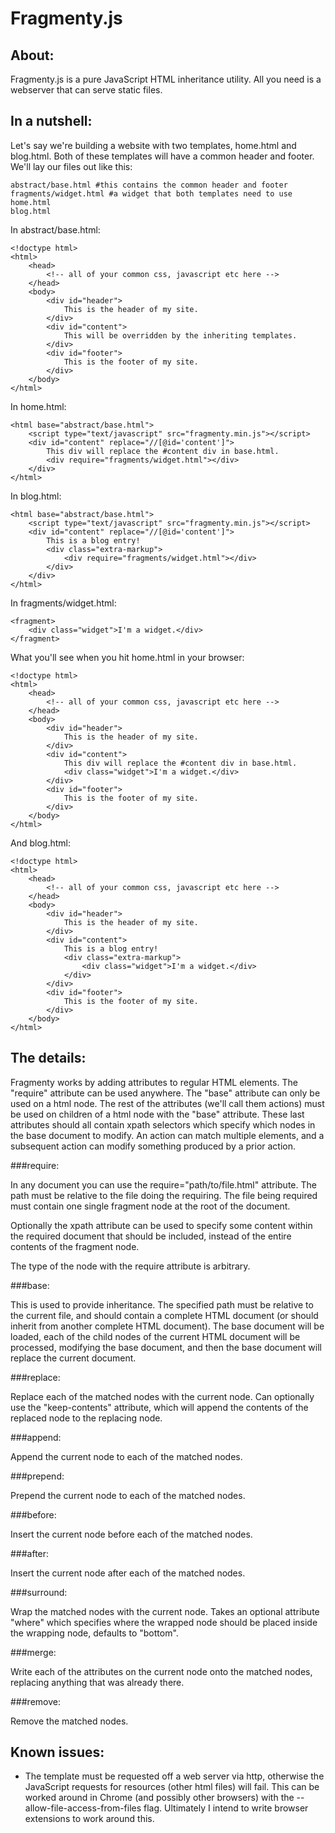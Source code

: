 Fragmenty.js
============

About:
------

Fragmenty.js is a pure JavaScript HTML inheritance utility. All you need is a
webserver that can serve static files.

In a nutshell:
--------------

Let's say we're building a website with two templates, home.html and blog.html.
Both of these templates will have a common header and footer. We'll lay our
files out like this:

    abstract/base.html #this contains the common header and footer
    fragments/widget.html #a widget that both templates need to use
    home.html
    blog.html

In abstract/base.html:

    <!doctype html>
    <html>
        <head>
            <!-- all of your common css, javascript etc here -->
        </head>
        <body>
            <div id="header">
                This is the header of my site.
            </div>
            <div id="content">
                This will be overridden by the inheriting templates.
            </div>
            <div id="footer">
                This is the footer of my site.
            </div>
        </body>
    </html>

In home.html:

    <html base="abstract/base.html">
        <script type="text/javascript" src="fragmenty.min.js"></script>
        <div id="content" replace="//[@id='content']">
            This div will replace the #content div in base.html.
            <div require="fragments/widget.html"></div>
        </div>
    </html>

In blog.html:

    <html base="abstract/base.html">
        <script type="text/javascript" src="fragmenty.min.js"></script>
        <div id="content" replace="//[@id='content']">
            This is a blog entry!
            <div class="extra-markup">
                <div require="fragments/widget.html"></div>
            </div>
        </div>
    </html>

In fragments/widget.html:
    
    <fragment>
        <div class="widget">I'm a widget.</div>
    </fragment>

What you'll see when you hit home.html in your browser:

    <!doctype html>
    <html>
        <head>
            <!-- all of your common css, javascript etc here -->
        </head>
        <body>
            <div id="header">
                This is the header of my site.
            </div>
            <div id="content">
                This div will replace the #content div in base.html.
                <div class="widget">I'm a widget.</div>
            </div>
            <div id="footer">
                This is the footer of my site.
            </div>
        </body>
    </html>

And blog.html:

    <!doctype html>
    <html>
        <head>
            <!-- all of your common css, javascript etc here -->
        </head>
        <body>
            <div id="header">
                This is the header of my site.
            </div>
            <div id="content">
                This is a blog entry!
                <div class="extra-markup">
                    <div class="widget">I'm a widget.</div>
                </div>
            </div>
            <div id="footer">
                This is the footer of my site.
            </div>
        </body>
    </html>

The details:
------------

Fragmenty works by adding attributes to regular HTML elements. The "require"
attribute can be used anywhere. The "base" attribute can only be used on a html
node. The rest of the attributes (we'll call them actions) must be used on
children of a html node with the "base" attribute. These last attributes should
all contain xpath selectors which specify which nodes in the base document to
modify. An action can match multiple elements, and a subsequent action can
modify something produced by a prior action.

###require:

In any document you can use the require="path/to/file.html" attribute. The
path must be relative to the file doing the requiring. The file being required
must contain one single fragment node at the root of the document.

Optionally the xpath attribute can be used to specify some content within the
required document that should be included, instead of the entire contents of the
fragment node.

The type of the node with the require attribute is arbitrary.

###base:

This is used to provide inheritance. The specified path must be relative to the
current file, and should contain a complete HTML document (or should inherit
from another complete HTML document). The base document will be loaded, each of
the child nodes of the current HTML document will be processed, modifying the
base document, and then the base document will replace the current document.

###replace:

Replace each of the matched nodes with the current node. Can optionally use
the "keep-contents" attribute, which will append the contents of the replaced
node to the replacing node.

###append:

Append the current node to each of the matched nodes.

###prepend:

Prepend the current node to each of the matched nodes.

###before:

Insert the current node before each of the matched nodes.

###after:

Insert the current node after each of the matched nodes.

###surround:

Wrap the matched nodes with the current node. Takes an optional attribute "where"
which specifies where the wrapped node should be placed inside the wrapping
node, defaults to "bottom".

###merge:

Write each of the attributes on the current node onto the matched nodes,
replacing anything that was already there.

###remove:

Remove the matched nodes.

Known issues:
-------------

* The template must be requested off a web server via http, otherwise the
    JavaScript requests for resources (other html files) will fail. This can be
    worked around in Chrome (and possibly other browsers) with the
    --allow-file-access-from-files flag. Ultimately I intend to write browser
    extensions to work around this.
